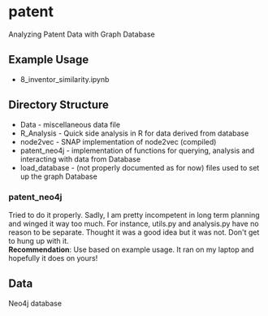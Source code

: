 # patent
Analyzing Patent Data with Graph Database

## Example Usage
* 8_inventor_similarity.ipynb

## Directory Structure
* Data - miscellaneous data file
* R_Analysis - Quick side analysis in R for data derived from database
* node2vec - SNAP implementation of node2vec (compiled)
* patent_neo4j - implementation of functions for querying, analysis and interacting with data from Database
* load_database - (not properly documented as for now) files used to set up the graph Database

### patent_neo4j
Tried to do it properly. Sadly, I am pretty incompetent in long term planning and winged it way too much. For instance, utils.py and analysis.py have no reason to be separate. Thought it was a good idea but it was not. Don't get to hung up with it. <br />
**Recommendation**: Use based on example usage. It ran on my laptop and hopefully it does on yours!

## Data
Neo4j database
